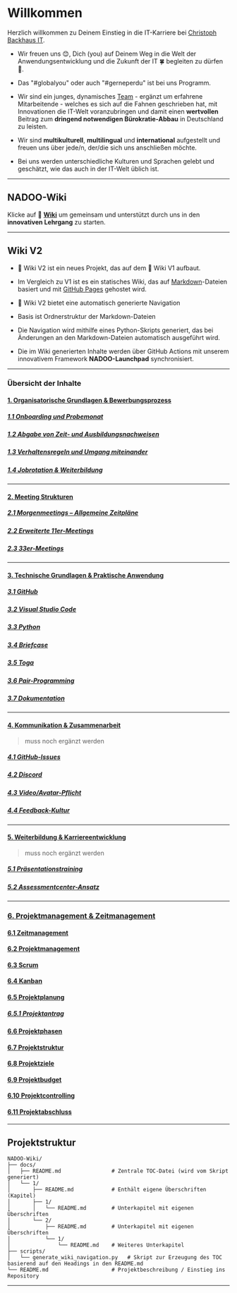 # Willkommen

Herzlich willkommen zu Deinem Einstieg in die IT-Karriere bei [Christoph Backhaus IT](https://wirrettendeinezeit.de).  

- Wir freuen uns 😊, Dich (you) auf Deinem Weg in die Welt der Anwendungsentwicklung und die Zukunft der IT 🍀 begleiten zu dürfen 🙏.

- Das "#globalyou" oder auch "#gerneperdu" ist bei uns Programm.

- Wir sind ein junges, dynamisches [Team](https://github.com/orgs/NADOOIT/people) - ergänzt um erfahrene Mitarbeitende - welches es sich auf die Fahnen geschrieben hat, mit Innovationen die  IT-Welt voranzubringen und damit einen __wertvollen__ Beitrag zum __dringend notwendigen Bürokratie-Abbau__ in Deutschland zu leisten.

- Wir sind __multikulturell__, __multilingual__ und __international__ aufgestellt und freuen uns über jede/n, der/die sich uns anschließen möchte.
- Bei uns werden unterschiedliche Kulturen und Sprachen gelebt und geschätzt, wie das auch in der IT-Welt üblich ist.

---

## NADOO-Wiki

Klicke auf 📖 [__Wiki__](https://github.com/NADOOIT/NADOO-Wiki/wiki/1.-Willkommen-bei-NADOO%E2%80%90Wiki) um gemeinsam und unterstützt durch uns in den __innovativen Lehrgang__ zu starten.

---

## Wiki V2

- 📖 Wiki V2 ist ein neues Projekt, das auf dem 📖 Wiki V1 aufbaut.

- Im Vergleich zu V1 ist es ein statisches Wiki, das auf [Markdown](https://docs.github.com/de/get-started/writing-on-github/getting-started-with-writing-and-formatting-on-github/basic-writing-and-formatting-syntax)-Dateien basiert und mit [GitHub Pages](https://pages.github.com) gehostet wird.

- 📖 Wiki V2 bietet eine automatisch generierte Navigation
- Basis ist Ordnerstruktur der Markdown-Dateien
- Die Navigation wird mithilfe eines Python-Skripts generiert, das bei Änderungen an den Markdown-Dateien automatisch ausgeführt wird.
- Die im Wiki generierten Inhalte werden über GitHub Actions mit unserem innovativem Framework __NADOO-Launchpad__ synchronisiert.

---

### Übersicht der Inhalte

#### [1. Organisatorische Grundlagen & Bewerbungsprozess](docs/1/README.md)

##### [1.1 Onboarding und Probemonat](docs/1/1/README.md)

##### [1.2 Abgabe von Zeit- und Ausbildungsnachweisen](docs/1/2/README.md)

##### [1.3 Verhaltensregeln und Umgang miteinander](docs/1/3/README.md)

##### [1.4 Jobrotation & Weiterbildung](docs/1/4/README.md)

---

#### [2. Meeting Strukturen](docs/2/README.md)

##### [2.1 Morgenmeetings – Allgemeine Zeitpläne](docs/2/1/README.md)

##### [2.2 Erweiterte 11er-Meetings](docs/2/2/README.md)

##### [2.3 33er-Meetings](docs/2/3/README.md)

---

#### [3. Technische Grundlagen & Praktische Anwendung](docs/3/README.md)

##### [3.1 GitHub](docs/3/1/README.md)

##### [3.2 Visual Studio Code](docs/3/2/README.md)

##### [3.3 Python]()

##### [3.4 Briefcase]()

##### [3.5 Toga]()

##### [3.6 Pair-Programming]()

##### [3.7 Dokumentation]()

---

#### [4. Kommunikation & Zusammenarbeit]()

>muss noch ergänzt werden

##### [4.1 GitHub-Issues]()

##### [4.2 Discord]()

##### [4.3 Video/Avatar-Pflicht]()

##### [4.4 Feedback-Kultur]()

---

#### [5. Weiterbildung & Karriereentwicklung]()

>muss noch ergänzt werden

##### [5.1 Präsentationstraining]()

##### [5.2 Assessmentcenter-Ansatz]()

---

### [6. Projektmanagement & Zeitmanagement]()

#### [6.1 Zeitmanagement]()

#### [6.2 Projektmanagement]()

#### [6.3 Scrum]()

#### [6.4 Kanban]()

#### [6.5 Projektplanung](docs/6/5/1/README.md)

##### [6.5.1 Projektantrag](docs/6/5/1/README.md)

#### [6.6 Projektphasen]()

#### [6.7 Projektstruktur]()

#### [6.8 Projektziele]()

#### [6.9 Projektbudget]()

#### [6.10 Projektcontrolling]()

#### [6.11 Projektabschluss]()

---

## Projektstruktur

```plaintext
NADOO-Wiki/
├── docs/
│   ├── README.md                # Zentrale TOC-Datei (wird vom Skript generiert)
│   └── 1/
│       ├── README.md            # Enthält eigene Überschriften (Kapitel)
│       ├── 1/
│       │   └── README.md        # Unterkapitel mit eigenen Überschriften
│       └── 2/
│           ├── README.md        # Unterkapitel mit eigenen Überschriften
│           └── 1/
│               └── README.md    # Weiteres Unterkapitel
├── scripts/
│   └── generate_wiki_navigation.py   # Skript zur Erzeugung des TOC basierend auf den Headings in den README.md
└── README.md                    # Projektbeschreibung / Einstieg ins Repository
```

---
